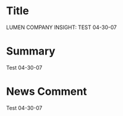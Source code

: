 # Title
LUMEN COMPANY INSIGHT: TEST 04-30-07

# Summary
Test 04-30-07

# News Comment
Test 04-30-07
